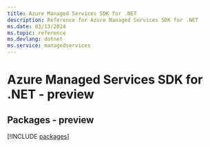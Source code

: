 ```yaml
---
title: Azure Managed Services SDK for .NET
description: Reference for Azure Managed Services SDK for .NET
ms.date: 03/13/2024
ms.topic: reference
ms.devlang: dotnet
ms.service: managedservices
---
```

# Azure Managed Services SDK for .NET - preview
## Packages - preview
[!INCLUDE [packages](managed-services-index.md)]